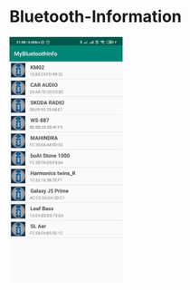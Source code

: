 # Bluetooth-Information




<img src="https://github.com/connecttejas/Bluetooth-Information/blob/master/app/src/main/res/screenshots/ss1.jpg" width="200">

